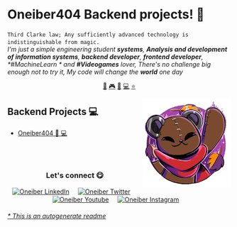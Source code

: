 # Oneiber404 Backend projects! 👋


`Third Clarke law; Any sufficiently advanced technology is indistinguishable from magic.`<br><em> I'm just a simple engineering student **systems**, **Analysis and development of information systems**, **backend developer**, **frontend developer**, **#MachineLearn* * and **#Videogames** lover, There's no challenge big enough not to try it, My code will change the **world** one day</em>


<p align="center">
<a href="https://github.com/Oneiber404/Oneiber404/blob/master/ai.md">🤖</a>
<a href="https://github.com/Oneiber404/Oneiber404/blob/master/gamedev.md">🎮</a>
<a href="https://github.com/Oneiber404/Oneiber404/blob/master/blockchain.md">🔑</a>
<a href="https://github.com/Oneiber404/Oneiber404/blob/master/backend.md">💻</a>
<a href="https://github.com/Oneiber404/Oneiber404/blob/master/frontend.md">⭐</a>
</p>


<a href="https://twitter.com/oneiber404">
<img align="right" height="auto" width="200" src="https://github.com/Oneiber404/Oneiber404/raw/master/img/pequesoft.png"/>
</a>


## Backend Projects 💻
- [Oneiber404  🤖 💻](https://github.com/Oneiber404/Oneiber404) 


<br>

<br>

<div align="center">
<h3 align="center">Let's connect 😋</h3>
</div>
<p align="center">
<a href="https://www.linkedin.com/in/oneiber2020/" target="blank">
<img align="center" width="30px" alt="Oneiber LinkedIn" src="https://www.vectorlogo.zone/logos/linkedin/linkedin-icon.svg"/></a> &nbsp; &nbsp;
<a href="https://twitter.com/oneiber404" target="blank">
<img align="center" width="30px" alt="Oneiber Twitter" src="https://www.vectorlogo.zone/logos/twitter/twitter-official.svg"/></a> &nbsp; &nbsp;
<a href="https://www.youtube.com/@oneiber404" target="blank">
<img align="center" width="30px" alt="Oneiber Youtube" src="https://www.vectorlogo.zone/logos/youtube/youtube-icon.svg"/></a> &nbsp; &nbsp;
<a href="https://www.instagram.com/oneiber404/" target="blank">
<img align="center" width="30px" alt="Oneiber Instagram" src="https://www.vectorlogo.zone/logos/instagram/instagram-icon.svg"/></a> &nbsp; &nbsp;

</p>


###### [* This is an autogenerate readme](https://github.com/Oneiber404/Oneiber404/tree/master/ReadmeGenerator)
